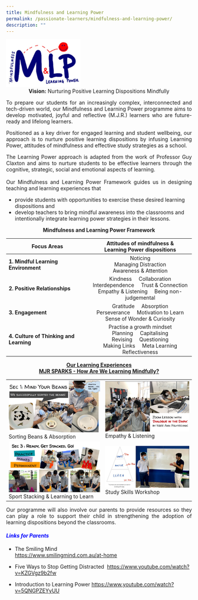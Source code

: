 ```yaml
---
title: Mindfulness and Learning Power
permalink: /passionate-learners/mindfulness-and-learning-power/
description: ""
---
```

<img src="/images/Passionate%20Learners/Mindfulness%20and%20Learning%20Power/MLP%20Logo.jpg" style="width:40%">

<center><b>Vision:</b>&nbsp;Nurturing Positive Learning Dispositions Mindfully</center>

<p style="text-align: justify;">To prepare our students for an increasingly complex, interconnected and tech-driven world, our Mindfulness and Learning Power programme aims to develop motivated, joyful and reflective (M.J.R.) learners who are future-ready and lifelong learners.</p>

<p style="text-align: justify;">Positioned as a key driver for engaged learning and student wellbeing, our approach is to nurture positive learning dispositions by infusing Learning Power, attitudes of mindfulness and effective study strategies as a school.</p>

<p style="text-align: justify;">The Learning Power approach is adapted from the work of Professor Guy Claxton and aims to nurture students to be effective learners through the cognitive, strategic, social and emotional aspects of learning.
<br><br>
Our Mindfulness and Learning Power Framework guides us in designing teaching and learning experiences that</p>

*   provide students with opportunities to exercise these desired learning dispositions and
*   develop teachers to bring mindful awareness into the classrooms and intentionally integrate learning power strategies in their lessons.

<center><b>Mindfulness and Learning Power Framework</b></center>

|             Focus Areas             | Attitudes of mindfulness &amp;<br>Learning Power dispositions         |
|--------|:-------------------:|
|  **1. Mindful Learning Environment**    |                                         Noticing<br>Managing Distraction<br>Awareness &amp; Attention                                          |
|  **2. Positive Relationships**          |             Kindness    &nbsp; &nbsp; Collaboration<br>Interdependence  &nbsp; &nbsp;   Trust &amp; Connection<br>  Empathy &amp; Listening   &nbsp; &nbsp;  Being non-judgemental           |
| **3. Engagement**                       |                    Gratitude &nbsp; &nbsp;   Absorption<br>       Perseverance &nbsp; &nbsp;   Motivation to Learn<br>  Sense of Wonder &amp; Curiosity                    |
| **4. Culture of Thinking and Learning** |   Practise a growth mindset<br>   Planning &nbsp; &nbsp;  Capitalising<br>    Revising  &nbsp; &nbsp;  Questioning<br>Making Links  &nbsp; &nbsp;  Meta Learning<br>Reflectiveness  |

<center><b><u>Our Learning Experiences<br>MJR SPARKS - How Are We Learning Mindfully?</u></b></center>
	
<table>
<tbody>
<tr>
	<td style="width:52%"><img src="/images/Passionate%20Learners/Mindfulness%20and%20Learning%20Power/Sorting%20Beans%20%20Absorption.jpg"><figcaption>Sorting Beans &amp; Absorption</figcaption></td>
	<td style="width:50%"><img src="/images/Passionate%20Learners/Mindfulness%20and%20Learning%20Power/Empathy%20%20Listening.jpg"><figcaption>Empathy &amp; Listening </figcaption></td>
</tr>
<tr>
	<td style="width:50%"><img src="/images/Passionate%20Learners/Mindfulness%20and%20Learning%20Power/Sport%20Stacking%20%20Learning%20to%20Learn.jpg"><figcaption>Sport Stacking &amp; Learning to Learn </figcaption></td>
	<td style="width:50%"><img src="/images/Passionate%20Learners/Mindfulness%20and%20Learning%20Power/Study%20Skills%20Workshop.jpg"><figcaption>Study Skills Workshop </figcaption></td>
</tr>
</tbody>
</table>

<p style="text-align: justify;">Our programme will also involve our parents to provide resources so they can play a role to support their child in strengthening the adoption of learning dispositions beyond the classrooms.</p>

#### <span style="color:#0000ff"> <b><i>Links for Parents</i></b> </span>

*   The Smiling Mind    
<a href="https://www.smilingmind.com.au/at-home" target="_blank">https://www.smilingmind.com.au/at-home</a>

*   Five Ways to Stop Getting Distracted&nbsp;
<a href="https://www.youtube.com/watch?v=KZGVgz9b2fw" target="_blank">https://www.youtube.com/watch?v=KZGVgz9b2fw</a>

*   Introduction to Learning Power
 <a href="https://www.youtube.com/watch?v=5QNGPZEYyUU" target="_blank">https://www.youtube.com/watch?v=5QNGPZEYyUU</a>